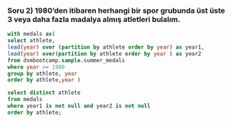 
### Soru 2) 1980’den itibaren herhangi bir spor grubunda üst üste 3 veya daha fazla madalya almış atletleri bulalım.

```sql
with medals as(   
select athlete,
lead(year) over (partition by athlete order by year) as year1,
lead(year) over(partition by athlete order by year ) as year2
from dsmbootcamp.sample.summer_medals
where year >= 1980 
group by athlete, year
order by athlete,year )

select distinct athlete 
from medals 
where year1 is not null and year2 is not null 
order by athlete;
```